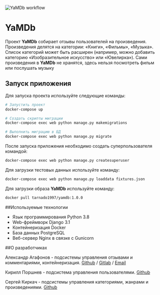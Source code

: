 ![YaMDb workflow](https://github.com/TaRNaDo97/yamdb_final/actions/workflows/yamdb_workflow.yaml/badge.svg?branch=master)

# YaMDb
Проект **YaMDb** собирает отзывы пользователей на произведения. Произведения делятся на категории: «Книги», «Фильмы», «Музыка». Список категорий может быть расширен (например, можно добавить категорию «Изобразительное искусство» или «Ювелирка»).
Сами произведения в **YaMDb** не хранятся, здесь нельзя посмотреть фильм или послушать музыку

## Запуск приложения
Для запуска проекта используйте следующие команды:
```bash
# Запустить проект
docker-compose up

# Создать скрипты миграции
docker-compose exec web python manage.py makemigrations

# Выполнить миграцию в БД
docker-compose exec web python manage.py migrate
```
После запуска приложения необходимо создать суперпользователя командой:
```bash
docker-compose exec web python manage.py createsuperuser
```
Для загрузки тестовых данных используйте команду:
```bash
docker-compose exec web python manage.py loaddata fixtures.json
```
Для загрузки образа **YaMDb** используйте команду:
```bash
docker pull tarnado1997/yamdb:1.0.0
```

##Используемые технологии

- Язык программирования Python 3.8
- Web-фреймворк Django 3.1
- Контейнеризация Docker
- База данных PostgreSQL
- Веб-сервер Nginx в связке с Gunicorn

##О разработчиках

Александр Агафонов - подсистемы управления отзывами и комментариями, контейнеризация.
[Github](https://github.com/TaRNaDo97) / [Gitlab](https://gitlab.com/agafonovav) / [Email](tarnado97@yandex.ru)

Кирилл Поршнев - подсистема управления пользователями. [Github](https://github.com/RshaBatti)

Сергей Киркач - подсистемы управления категориями, жанрами и произведениями. [Github](https://github.com/di35e1)